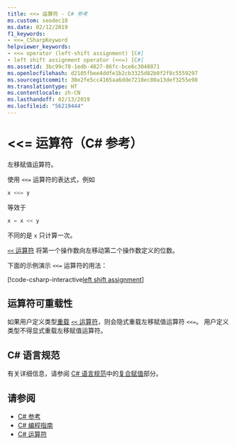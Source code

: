 ```yaml
---
title: <<= 运算符 - C# 参考
ms.custom: seodec18
ms.date: 02/12/2019
f1_keywords:
- <<=_CSharpKeyword
helpviewer_keywords:
- <<= operator (left-shift assignment) [C#]
- left shift assignment operator (<<=) [C#]
ms.assetid: 3bc99c78-1edb-4827-86fc-bce6c3048871
ms.openlocfilehash: d2105fbee4ddfe1b2cb3325d82b0f2f8c5559297
ms.sourcegitcommit: 30e2fe5cc4165aa6dde7218ec80a13def3255e98
ms.translationtype: HT
ms.contentlocale: zh-CN
ms.lasthandoff: 02/13/2019
ms.locfileid: "56219444"
---
```

# <a name="-operator-c-reference"></a>\<\<= 运算符（C# 参考）

左移赋值运算符。

使用 `<<=` 运算符的表达式，例如

```csharp
x <<= y
```

等效于

```csharp
x = x << y
```

不同的是 `x` 只计算一次。

[`<<` 运算符](left-shift-operator.md) 将第一个操作数向左移动第二个操作数定义的位数。

下面的示例演示 `<<=` 运算符的用法：

[!code-csharp-interactive[left shift assignment](~/samples/snippets/csharp/language-reference/operators/ShiftOperatorsExamples.cs#LeftShiftAssignment)]

## <a name="operator-overloadability"></a>运算符可重载性

如果用户定义类型[重载](../keywords/operator.md) [`<<` 运算符](left-shift-operator.md)，则会隐式重载左移赋值运算符 `<<=`。 用户定义类型不得显式重载左移赋值运算符。

## <a name="c-language-specification"></a>C# 语言规范

有关详细信息，请参阅 [C# 语言规范](../language-specification/index.md)中的[复合赋值](~/_csharplang/spec/expressions.md#compound-assignment)部分。

## <a name="see-also"></a>请参阅

- [C# 参考](../index.md)
- [C# 编程指南](../../programming-guide/index.md)
- [C# 运算符](index.md)
